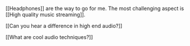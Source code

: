 [[Headphones]] are the way to go for me. The most challenging aspect is [[High quality music streaming]].

[[Can you hear a difference in high end audio?]]

[[What are cool audio techniques?]]

